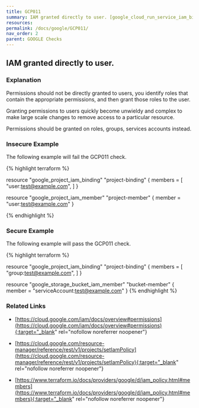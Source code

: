 ```yaml
---
title: GCP011
summary: IAM granted directly to user. [google_cloud_run_service_iam_binding google_cloud_run_service_iam_member google_compute_instance_iam_binding google_compute_instance_iam_member google_compute_subnetwork_iam_binding google_compute_subnetwork_iam_member google_data_catalog_entry_group_iam_binding google_data_catalog_entry_group_iam_member google_folder_iam_member google_folder_iam_binding google_project_iam_member google_project_iam_binding google_pubsub_subscription_iam_binding google_pubsub_subscription_iam_member google_pubsub_topic_iam_binding google_pubsub_topic_iam_member google_sourcerepo_repository_iam_binding google_sourcerepo_repository_iam_member google_spanner_database_iam_binding google_spanner_database_iam_member google_spanner_instance_iam_binding google_spanner_instance_iam_member google_storage_bucket_iam_binding google_storage_bucket_iam_member google_iam_policy] 
resources: 
permalink: /docs/google/GCP011/
nav_order: 2
parent: GOOGLE Checks
---
```


## IAM granted directly to user.

### Explanation


Permissions should not be directly granted to users, you identify roles that contain the appropriate permissions, and then grant those roles to the user. 

Granting permissions to users quickly become unwieldy and complex to make large scale changes to remove access to a particular resource.

Permissions should be granted on roles, groups, services accounts instead.



### Insecure Example

The following example will fail the GCP011 check.

{% highlight terraform %}

resource "google_project_iam_binding" "project-binding" {
	members = [
		"user:test@example.com",
		]
}

resource "google_project_iam_member" "project-member" {
	member = "user:test@example.com"
}

{% endhighlight %}



### Secure Example

The following example will pass the GCP011 check.

{% highlight terraform %}

resource "google_project_iam_binding" "project-binding" {
	members = [
		"group:test@example.com",
		]
}

resource "google_storage_bucket_iam_member" "bucket-member" {
	member = "serviceAccount:test@example.com"
}
{% endhighlight %}


### Related Links


- [https://cloud.google.com/iam/docs/overview#permissions](https://cloud.google.com/iam/docs/overview#permissions){:target="_blank" rel="nofollow noreferrer noopener"}

- [https://cloud.google.com/resource-manager/reference/rest/v1/projects/setIamPolicy](https://cloud.google.com/resource-manager/reference/rest/v1/projects/setIamPolicy){:target="_blank" rel="nofollow noreferrer noopener"}

- [https://www.terraform.io/docs/providers/google/d/iam_policy.html#members](https://www.terraform.io/docs/providers/google/d/iam_policy.html#members){:target="_blank" rel="nofollow noreferrer noopener"}

